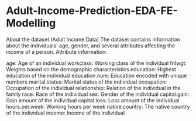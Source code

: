 # Adult-Income-Prediction-EDA-FE-Modelling

About the dataset (Adult Income Data)
The dataset contains information about the individuals' age, gender, and several attributes affecting the income of a person. Attribute information:

age: Age of an individual
workclass: Working class of the individual
fnlwgt: Weights based on the demographic characteristics
education: Highest education of the individual
education.num: Education encoded with unique numbers
marital.status: Marital status of the individual
occupation: Occupation of the individual
relationship: Relation of the individual in the family
race: Race of the individual
sex: Gender of the individual
capital.gain: Gain amount of the individual
capital.loss: Loss amount of the individual
hours.per.week: Working hours per week
native.country: The native country of the individual
income: Income of the individual
